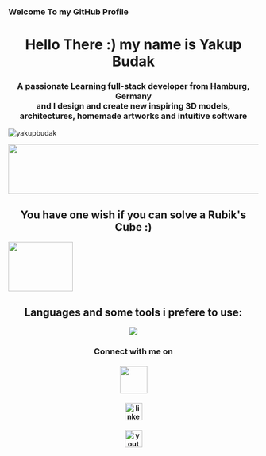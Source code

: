 ### Welcome To my GitHub Profile ### 
<h1 align="center">Hello There :) my name is Yakup Budak</h1>
<h3 align="center">A passionate Learning full-stack developer from Hamburg, Germany <br>
and I design and create new inspiring 3D models, architectures, homemade artworks and intuitive software 
</h3>

<p align="left"> <img src="https://komarev.com/ghpvc/?username=yakupbudak&label=Profile%20views&color=0e75b6&style=flat" alt="yakupbudak" /> </p>
<img src="https://nti.us/wp-content/uploads/2018/09/programmer.gif" alt="" width="1000" height="100" >



<h2 align="center">You have one wish if you can solve a Rubik's Cube :)</h2>
 <img  align="center" src="https://media2.giphy.com/media/v1.Y2lkPTc5MGI3NjExOGM4ZjUxdG5tcHdxdzhnMG5lcHFxdXNzajc5Z3JwaGVrOTQxNWtjbyZlcD12MV9pbnRlcm5hbF9naWZfYnlfaWQmY3Q9Zw/kFuavIYvRQZGg/giphy.gif" alt="" width="130" height="100" />



<h2 align="center">Languages and some tools i prefere to use:</h2>


<p align="center">
  <a href="https://skillicons.dev">
    <img src="https://skillicons.dev/icons?i=cs,dotnet,unity,visualstudio,vscode,idea,godot,java,php,mysql,html,css,js,github,ps," />
  </a>
</p    


<div>
<h3 align="center">Connect with me on </h3>
<h4 align="center"><a href="https://www.xing.com/profile/Yakup_Budak015270/web_profiles?expandNeffi=true"><img src="https://rheamoore.de/wp-content/uploads/xing-logo-white.jpg" width="55" height="55"/a></h4>
<h4 align="center"><img src="https://img.shields.io/static/v1?message=LinkedIn&logo=linkedin&label=&color=0077B5&logoColor=white&labelColor=&style=for-the-badge" height="35" alt="linkedin logo" /a></h4>
<h4 align="center"><a href="https://www.youtube.com/watch?v=RP4abiHdQp"><img src="https://img.shields.io/static/v1?message=Youtube&logo=youtube&label=&color=FF0000&logoColor=white&labelColor=&style=for-the-badge" height="35" alt="youtube logo" /a></h4>
</div>

 
 <p align="center" - 📫 How to reach me for (any) kind of questions **y.budak@mailbox.org** /p>    

